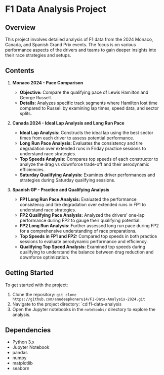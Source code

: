# F1 Data Analysis Project

## Overview

This project involves detailed analysis of F1 data from the 2024 Monaco, Canada, and Spanish Grand Prix events. The focus is on various performance aspects of the drivers and teams to gain deeper insights into their race strategies and setups.

## Contents

1. **Monaco 2024 - Pace Comparison**
    - **Objective:** Compare the qualifying pace of Lewis Hamilton and George Russell.
    - **Details:** Analyzes specific track segments where Hamilton lost time compared to Russell by examining lap times, speed data, and sector splits.

2. **Canada 2024 - Ideal Lap Analysis and Long Run Pace**
    - **Ideal Lap Analysis:** Constructs the ideal lap using the best sector times from each driver to assess potential performance.
    - **Long Run Pace Analysis:** Evaluates the consistency and tire degradation over extended runs in Friday practice sessions to understand race strategies.
    - **Top Speeds Analysis:** Compares top speeds of each constructor to analyze the drag vs downforce trade-off and their aerodynamic efficiencies.
    - **Saturday Qualifying Analysis:** Examines driver performances and strategies during Saturday qualifying sessions.

3. **Spanish GP - Practice and Qualifying Analysis**
    - **FP1 Long Run Pace Analysis:** Evaluated the performance consistency and tire degradation over extended runs in FP1 to understand race strategies.
    - **FP2 Qualifying Pace Analysis:** Analyzed the drivers' one-lap performance during FP2 to gauge their qualifying potential.
    - **FP2 Long Run Analysis:** Further assessed long run pace during FP2 for a comprehensive understanding of race preparations.
    - **Top Speeds in FP1 and FP2:** Compared top speeds in both practice sessions to evaluate aerodynamic performance and efficiency.
    - **Qualifying Top Speed Analysis:** Examined top speeds during qualifying to understand the balance between drag reduction and downforce optimization.

## Getting Started

To get started with the project:
1. Clone the repository: `git clone https://github.com/anudeepkoneru14/F1-Data-Analysis-2024.git`
2. Navigate to the project directory: `cd f1-data-analysis
3. Open the Jupyter notebooks in the `notebooks/` directory to explore the analysis.

## Dependencies

- Python 3.x
- Jupyter Notebook
- pandas
- numpy
- matplotlib
- seaborn


